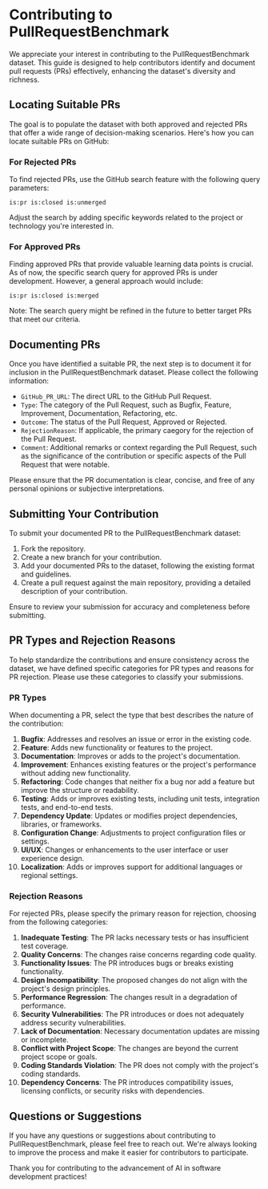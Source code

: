 # Contributing to PullRequestBenchmark

We appreciate your interest in contributing to the PullRequestBenchmark dataset. This guide is designed to help contributors identify and document pull requests (PRs) effectively, enhancing the dataset's diversity and richness.

## Locating Suitable PRs

The goal is to populate the dataset with both approved and rejected PRs that offer a wide range of decision-making scenarios. Here's how you can locate suitable PRs on GitHub:

### For Rejected PRs

To find rejected PRs, use the GitHub search feature with the following query parameters:

```
is:pr is:closed is:unmerged
```

Adjust the search by adding specific keywords related to the project or technology you're interested in.

### For Approved PRs

Finding approved PRs that provide valuable learning data points is crucial. As of now, the specific search query for approved PRs is under development. However, a general approach would include:

```
is:pr is:closed is:merged 
```

Note: The search query might be refined in the future to better target PRs that meet our criteria.

## Documenting PRs

Once you have identified a suitable PR, the next step is to document it for inclusion in the PullRequestBenchmark dataset. Please collect the following information:

- `GitHub_PR_URL`: The direct URL to the GitHub Pull Request.
- `Type`: The category of the Pull Request, such as Bugfix, Feature, Improvement, Documentation, Refactoring, etc.
- `Outcome`: The status of the Pull Request, Approved or Rejected.
- `RejectionReason`: If applicable, the primary caegory for the rejection of the Pull Request.
- `Comment`: Additional remarks or context regarding the Pull Request, such as the significance of the contribution or specific aspects of the Pull Request that were notable.

Please ensure that the PR documentation is clear, concise, and free of any personal opinions or subjective interpretations.

## Submitting Your Contribution

To submit your documented PR to the PullRequestBenchmark dataset:

1. Fork the repository.
2. Create a new branch for your contribution.
3. Add your documented PRs to the dataset, following the existing format and guidelines.
4. Create a pull request against the main repository, providing a detailed description of your contribution.

Ensure to review your submission for accuracy and completeness before submitting.

## PR Types and Rejection Reasons

To help standardize the contributions and ensure consistency across the dataset, we have defined specific categories for PR types and reasons for PR rejection. Please use these categories to classify your submissions.

### PR Types

When documenting a PR, select the type that best describes the nature of the contribution:

1. **Bugfix**: Addresses and resolves an issue or error in the existing code.
2. **Feature**: Adds new functionality or features to the project.
3. **Documentation**: Improves or adds to the project's documentation.
4. **Improvement**: Enhances existing features or the project's performance without adding new functionality.
5. **Refactoring**: Code changes that neither fix a bug nor add a feature but improve the structure or readability.
6. **Testing**: Adds or improves existing tests, including unit tests, integration tests, and end-to-end tests.
7. **Dependency Update**: Updates or modifies project dependencies, libraries, or frameworks.
8. **Configuration Change**: Adjustments to project configuration files or settings.
9. **UI/UX**: Changes or enhancements to the user interface or user experience design.
10. **Localization**: Adds or improves support for additional languages or regional settings.

### Rejection Reasons

For rejected PRs, please specify the primary reason for rejection, choosing from the following categories:

1. **Inadequate Testing**: The PR lacks necessary tests or has insufficient test coverage.
2. **Quality Concerns**: The changes raise concerns regarding code quality.
3. **Functionality Issues**: The PR introduces bugs or breaks existing functionality.
4. **Design Incompatibility**: The proposed changes do not align with the project's design principles.
5. **Performance Regression**: The changes result in a degradation of performance.
6. **Security Vulnerabilities**: The PR introduces or does not adequately address security vulnerabilities.
7. **Lack of Documentation**: Necessary documentation updates are missing or incomplete.
8. **Conflict with Project Scope**: The changes are beyond the current project scope or goals.
9. **Coding Standards Violation**: The PR does not comply with the project's coding standards.
10. **Dependency Concerns**: The PR introduces compatibility issues, licensing conflicts, or security risks with dependencies.

## Questions or Suggestions

If you have any questions or suggestions about contributing to PullRequestBenchmark, please feel free to reach out. We're always looking to improve the process and make it easier for contributors to participate.

Thank you for contributing to the advancement of AI in software development practices!
